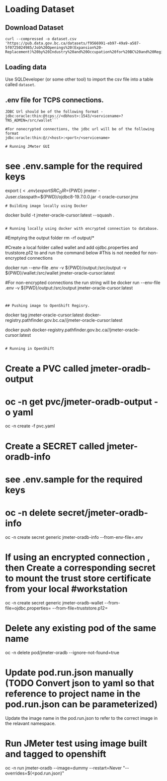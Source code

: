 # Loading Dataset
## Download Dataset
```
curl --compressed -o dataset.csv 'https://pub.data.gov.bc.ca/datasets/f9566991-eb97-49a9-a587-5f0725024985/Job%20Openings%20(Expansion%20-Replacement)%20by%20Industry%20and%20Occupation%20for%20BC%20and%20Regions.csv'
```
## Loading data
Use SQLDeveloper (or some other tool) to import the csv file into a table called `dataset`.


## .env file for TCPS connections.
```
JDBC Url should be of the following format - 
jdbc:oracle:thin:@tcps://<dbhost>:1543/<servicename>?TNS_ADMIN=/src/wallet```

#For nonecrypted connections, the jdbc url will be of the following format
jdbc:oracle:thin:@//<host>:<port>/<servicename>

# Running JMeter GUI
```
# see .env.sample for the required keys
export $(<.env)
export SRC_DIR=${PWD}
jmeter -Juser.classpath=${PWD}/ojdbc8-19.7.0.0.jar -t oracle-cursor.jmx
```
# Building image locally using Docker
```
docker build -t jmeter-oracle-cursor:latest --squash .
```

# Running locally using docker with encrypted connection to database.
```
#Emptying the output folder
rm -rf output/*

#Create a local folder called wallet and add ojdbc.properties and truststore.p12 to and run the command below 
#This is not needed for non-encrypted connections

docker run --env-file .env -v ${PWD}/output:/src/output -v ${PWD}/wallet:/src/wallet jmeter-oracle-cursor:latest

#For non-encrypted connections the run string will be 
docker run --env-file .env -v ${PWD}/output:/src/output  jmeter-oracle-cursor:latest

```


## Pushing image to OpenShift Regisry. 
```
docker tag jmeter-oracle-cursor:latest docker-registry.pathfinder.gov.bc.ca/<project namespace>/jmeter-oracle-cursor:latest

docker push docker-registry.pathfinder.gov.bc.ca/<project namespace>/jmeter-oracle-cursor:latest
```

# Running in OpenShift
```
# Create a PVC called jmeter-oradb-output
# oc -n <project namespace> get pvc/jmeter-oradb-output -o yaml
oc -n <project namespace> create -f pvc.yaml

# Create a SECRET called jmeter-oradb-info
# see .env.sample for the required keys
# oc -n <project namespace> delete secret/jmeter-oradb-info
oc -n <project namespace> create secret generic jmeter-oradb-info --from-env-file=.env

# If using an encrypted connection , then Create a corresponding secret to mount the trust store certificate from your local #workstation
oc -n <project namespace> create secret generic jmeter-oradb-wallet --from-file=ojdbc.properties=<path to file on local workstation> --from-file=truststore.p12=<path to file on local workstation>

# Delete any existing pod of the same name
oc -n <project namespace> delete pod/jmeter-oradb --ignore-not-found=true

# Update pod.run.json manually (TODO Convert json to yaml so that reference to project name in the pod.run.json can be parameterized)
Update the image name in the pod.run.json to refer to the correct image in the relavant namespace.

# Run JMeter test using image built and tagged to openshift
oc -n <project namespace> run jmeter-oradb --image=dummy --restart=Never "--overrides=$(<pod.run.json)"
```